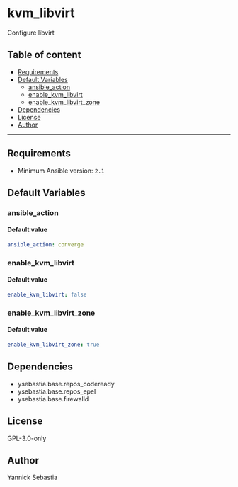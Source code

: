 # kvm_libvirt

Configure libvirt

## Table of content

- [Requirements](#requirements)
- [Default Variables](#default-variables)
  - [ansible_action](#ansible_action)
  - [enable_kvm_libvirt](#enable_kvm_libvirt)
  - [enable_kvm_libvirt_zone](#enable_kvm_libvirt_zone)
- [Dependencies](#dependencies)
- [License](#license)
- [Author](#author)

---

## Requirements

- Minimum Ansible version: `2.1`

## Default Variables

### ansible_action

#### Default value

```YAML
ansible_action: converge
```

### enable_kvm_libvirt

#### Default value

```YAML
enable_kvm_libvirt: false
```

### enable_kvm_libvirt_zone

#### Default value

```YAML
enable_kvm_libvirt_zone: true
```



## Dependencies

- ysebastia.base.repos_codeready
- ysebastia.base.repos_epel
- ysebastia.base.firewalld

## License

GPL-3.0-only

## Author

Yannick Sebastia

